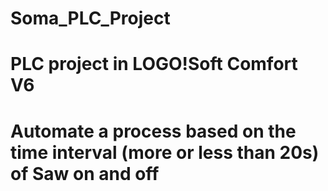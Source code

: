 # Soma_PLC_Project
# PLC project in LOGO!Soft Comfort V6
# Automate a process based on the time interval (more or less than 20s) of Saw on and off
